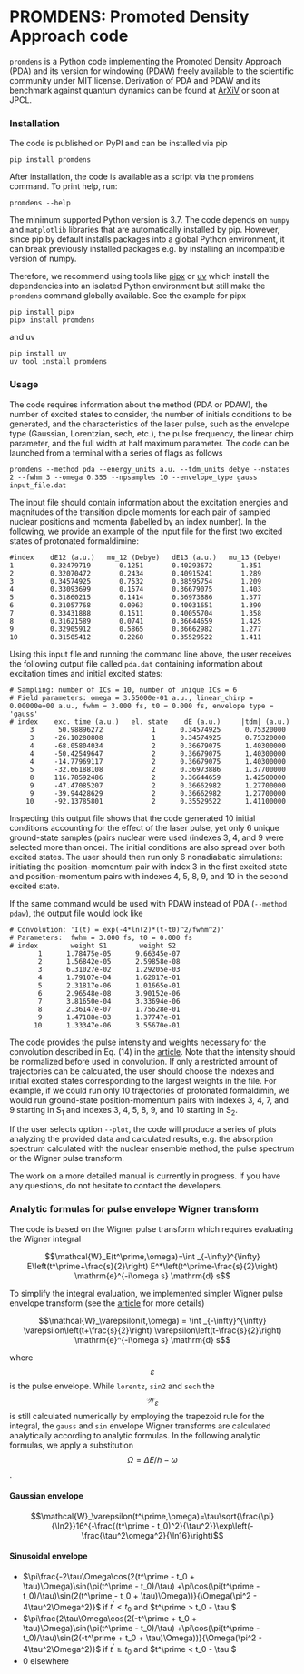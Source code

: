 # PROMDENS: Promoted Density Approach code

`promdens` is a Python code implementing the Promoted Density Approach (PDA) and its version for windowing (PDAW) freely available to the scientific community under MIT license.
Derivation of PDA and PDAW and its benchmark against quantum dynamics can be found at [ArXiV](https://arxiv.org/abs/2408.17359) or soon at JPCL.

### Installation
The code is published on PyPI and can be installed via pip

```console
pip install promdens
```

After installation, the code is available as a script via the `promdens` command. To print help, run:

```console
promdens --help
```

The minimum supported Python version is 3.7.
The code depends on `numpy` and `matplotlib` libraries that are automatically installed by pip.
However, since pip by default installs packages into a global Python environment,
it can break previously installed packages e.g. by installing an incompatible version of numpy.

Therefore, we recommend using tools like [pipx](https://pipx.pypa.io/stable/) or [uv](https://docs.astral.sh/uv) which install the dependencies into an isolated Python environment but still make the `promdens` command globally available.
See the example for pipx

```console
pip install pipx
pipx install promdens
```

and uv 

```console
pip install uv
uv tool install promdens
```


### Usage
The code requires information about the method (PDA or PDAW), the number of excited states to consider, 
the number of initials conditions to be generated, and the characteristics of the laser pulse, such as the envelope type 
(Gaussian, Lorentzian, sech, etc.), the pulse frequency, the linear chirp parameter, and the full width at half maximum parameter. 
The code can be launched from a terminal with a series of flags as follows

```console
promdens --method pda --energy_units a.u. --tdm_units debye --nstates 2 --fwhm 3 --omega 0.355 --npsamples 10 --envelope_type gauss input_file.dat
```

The input file should contain information about the excitation energies and magnitudes of the transition dipole moments 
for each pair of sampled nuclear positions and momenta (labelled by an index number).
In the following, we provide an example of the input file for the first two excited states of protonated formaldimine:
```
#index    dE12 (a.u.)   mu_12 (Debye)   dE13 (a.u.)   mu_13 (Debye)
1         0.32479719       0.1251       0.40293672       1.351
2         0.32070472       0.2434       0.40915241       1.289
3         0.34574925       0.7532       0.38595754       1.209
4         0.33093699       0.1574       0.36679075       1.403
5         0.31860215       0.1414       0.36973886       1.377
6         0.31057768       0.0963       0.40031651       1.390
7         0.33431888       0.1511       0.40055704       1.358
8         0.31621589       0.0741       0.36644659       1.425
9         0.32905912       0.5865       0.36662982       1.277
10        0.31505412       0.2268       0.35529522       1.411
```

Using this input file and running the command line above, the user receives the following output file called `pda.dat` containing information about excitation times and initial excited states:
```
# Sampling: number of ICs = 10, number of unique ICs = 6
# Field parameters: omega = 3.55000e-01 a.u., linear_chirp = 0.00000e+00 a.u., fwhm = 3.000 fs, t0 = 0.000 fs, envelope type = 'gauss'
# index    exc. time (a.u.)   el. state    dE (a.u.)     |tdm| (a.u.)
     3      50.98896272            1      0.34574925      0.75320000
     3     -26.10280808            1      0.34574925      0.75320000
     4     -68.05804034            2      0.36679075      1.40300000
     4     -50.42549647            2      0.36679075      1.40300000
     4     -14.77969117            2      0.36679075      1.40300000
     5     -32.66188108            2      0.36973886      1.37700000
     8     116.78592486            2      0.36644659      1.42500000
     9     -47.47085207            2      0.36662982      1.27700000
     9     -39.94428629            2      0.36662982      1.27700000
    10     -92.13785801            2      0.35529522      1.41100000
```
Inspecting this output file shows that the code generated 10 initial conditions accounting for the effect of the laser pulse, yet only 6 unique ground-state samples (pairs nuclear were used (indexes 3, 4, and 9 were selected more than once). The initial conditions are also spread over both excited states. The user should then run only 6 nonadiabatic simulations: initiating the position-momentum pair with index 3 in the first excited state and position-momentum pairs with indexes 4, 5, 8, 9, and 10 in the second excited state.

If the same command would be used with PDAW instead of PDA (`--method pdaw`), the output file would look like
```
# Convolution: 'I(t) = exp(-4*ln(2)*(t-t0)^2/fwhm^2)'
# Parameters:  fwhm = 3.000 fs, t0 = 0.000 fs
# index        weight S1        weight S2
       1      1.78475e-05      9.66345e-07
       2      1.56842e-05      2.59858e-08
       3      6.31027e-02      1.29205e-03
       4      1.79107e-04      1.62817e-01
       5      2.31817e-06      1.01665e-01
       6      2.96548e-08      3.90152e-06
       7      3.81650e-04      3.33694e-06
       8      2.36147e-07      1.75628e-01
       9      1.47188e-03      1.37747e-01
      10      1.33347e-06      3.55670e-01
```
The code provides the pulse intensity and weights necessary for the convolution described in Eq. (14) in the [article](https://arxiv.org/abs/2408.17359). Note that the intensity should be normalized before used in convolution. If only a restricted amount of trajectories can be calculated, the user should choose the indexes and initial excited states corresponding to the largest weights in the file. For example, if we could run only 10 trajectories of protonated formaldimin, we would run ground-state position-momentum pairs with indexes 3, 4, 7, and 9 starting in S$_1$ and indexes 3, 4, 5, 8, 9, and 10 starting in S$_2$.

If the user selects option `--plot`, the code will produce a series of plots analyzing the provided data and calculated results, e.g. the absorption spectrum calculated with the nuclear ensemble method, the pulse spectrum or the Wigner pulse transform.

The work on a more detailed manual is currently in progress. If you have any questions, do not hesitate to contact the developers.

### Analytic formulas for pulse envelope Wigner transform

The code is based on the Wigner pulse transform which requires evaluating the Wigner integral

$$\mathcal{W}_E(t^\prime,\omega)=\int _{-\infty}^{\infty} E\left(t^\prime+\frac{s}{2}\right) E^*\left(t^\prime-\frac{s}{2}\right) \mathrm{e}^{-i\omega s} \mathrm{d} s$$

To simplify the integral evaluation, we implemented simpler Wigner pulse envelope transform (see the [article](https://arxiv.org/abs/2408.17359) for more details)

$$\mathcal{W}_\varepsilon(t,\omega) = \int _{-\infty}^{\infty}  \varepsilon\left(t+\frac{s}{2}\right) \varepsilon\left(t-\frac{s}{2}\right) \mathrm{e}^{-i\omega s}  \mathrm{d} s$$

where $$\varepsilon$$ is the pulse envelope. While `lorentz`, `sin2` and `sech` the $$\mathcal{W}_\varepsilon$$ is still calculated numerically by employing the trapezoid rule for the integral, the `gauss` and `sin` envelope Wigner transforms are calculated analytically according to analytic formulas. In the following analytic formulas, we apply a substitution 
$$\Omega = \Delta E/\hbar - \omega$$.

#### Gaussian envelope
$$\mathcal{W}_\varepsilon(t^\prime,\omega)=\tau\sqrt{\frac{\pi}{\ln2}}16^{-\frac{(t^\prime - t_0)^2}{\tau^2}}\exp\left(-\frac{\tau^2\omega^2}{\ln16}\right)$$

#### Sinusoidal envelope
* $\pi\frac{-2\tau\Omega\cos(2(t^\prime - t_0 + \tau)\Omega)\sin(\pi(t^\prime - t_0)/\tau) +\pi\cos(\pi(t^\prime - t_0)/\tau)\sin(2(t^\prime - t_0 + \tau)\Omega))}{\Omega(\pi^2 - 4\tau^2\Omega^2)}$            if $t^\prime < t_0$ and $t^\prime > t_0 - \tau $
* $\pi\frac{2\tau\Omega\cos(2(-t^\prime + t_0 + \tau)\Omega)\sin(\pi(t^\prime - t_0)/\tau) +\pi\cos(\pi(t^\prime - t_0)/\tau)\sin(2(-t^\prime + t_0 + \tau)\Omega))}{\Omega(\pi^2 - 4\tau^2\Omega^2)}$            if $t^\prime \ge t_0$ and $t^\prime < t_0 - \tau $
* $0$            elsewhere